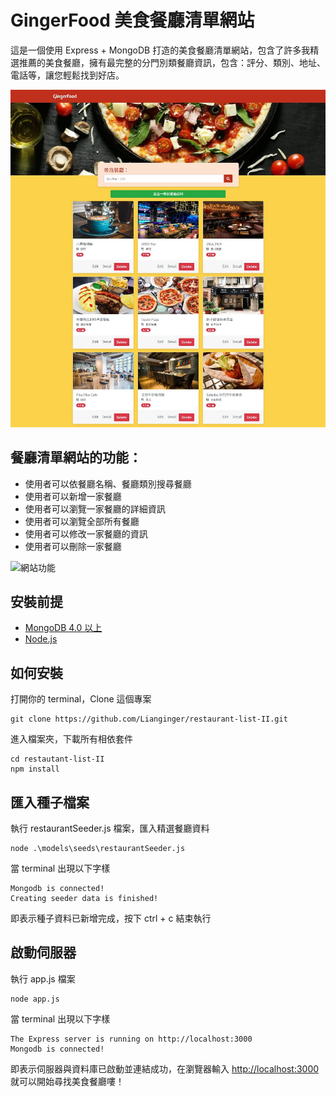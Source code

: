 # GingerFood 美食餐廳清單網站
這是一個使用 Express + MongoDB 打造的美食餐廳清單網站，包含了許多我精選推薦的美食餐廳，擁有最完整的分門別類餐廳資訊，包含：評分、類別、地址、電話等，讓您輕鬆找到好店。  

![畫面截圖](https://github.com/Lianginger/restaurant-list-II/blob/master/public/img/screenshot-index.jpg)

## 餐廳清單網站的功能：
- 使用者可以依餐廳名稱、餐廳類別搜尋餐廳
- 使用者可以新增一家餐廳
- 使用者可以瀏覽一家餐廳的詳細資訊
- 使用者可以瀏覽全部所有餐廳
- 使用者可以修改一家餐廳的資訊
- 使用者可以刪除一家餐廳
  
![網站功能](https://github.com/Lianginger/restaurant-list-II/blob/master/public/img/restaurant-feature.gif)

## 安裝前提
- [MongoDB 4.0 以上](https://docs.mongodb.com/manual/installation/)
- [Node.js](https://nodejs.org/en/download/)

## 如何安裝
打開你的 terminal，Clone 這個專案
```
git clone https://github.com/Lianginger/restaurant-list-II.git
```
進入檔案夾，下載所有相依套件
```
cd restautant-list-II
npm install
```
## 匯入種子檔案
執行 restaurantSeeder.js 檔案，匯入精選餐廳資料
```
node .\models\seeds\restaurantSeeder.js
```
當 terminal 出現以下字樣
```
Mongodb is connected!
Creating seeder data is finished!
```
即表示種子資料已新增完成，按下 ctrl + c 結束執行

## 啟動伺服器
執行 app.js 檔案
```
node app.js
```
當 terminal 出現以下字樣
```
The Express server is running on http://localhost:3000
Mongodb is connected!
```
即表示伺服器與資料庫已啟動並連結成功，在瀏覽器輸入 [http://localhost:3000](http://localhost:3000) 就可以開始尋找美食餐廳嘍！